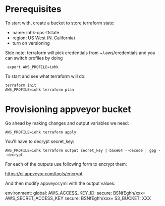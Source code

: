 # Prerequisites

To start with, create a bucket to store terraform state:

- name: iohk-ops-tfstate
- region: US West (N. California)
- turn on versioning

Side note: terraform will pick credentials from ~/.aws/credentials and you can switch profiles by doing

     export AWS_PROFILE=iohk

To start and see what terraform will do:

    terraform init
    AWS_PROFILE=iohk terraform plan

# Provisioning appveyor bucket

Go ahead by making changes and output variables we need:

    AWS_PROFILE=iohk terraform apply

You'll have to decrypt secret_key:

    AWS_PROFILE=iohk terraform output secret_key | base64 --decode | gpg --decrypt

For each of the outputs use following form to encrypt them:

https://ci.appveyor.com/tools/encrypt

And then modify appveyor.yml with the output values:

environment:
  global:
    AWS_ACCESS_KEY_ID:
      secure: BSNfEghh/xxx=
    AWS_SECRET_ACCESS_KEY
      secure: BSNfEghh/xxx=
    S3_BUCKET: XXX
